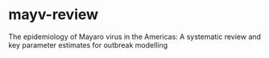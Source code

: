 # mayv-review
The epidemiology of Mayaro virus in the Americas: A systematic review and key parameter estimates for outbreak modelling
